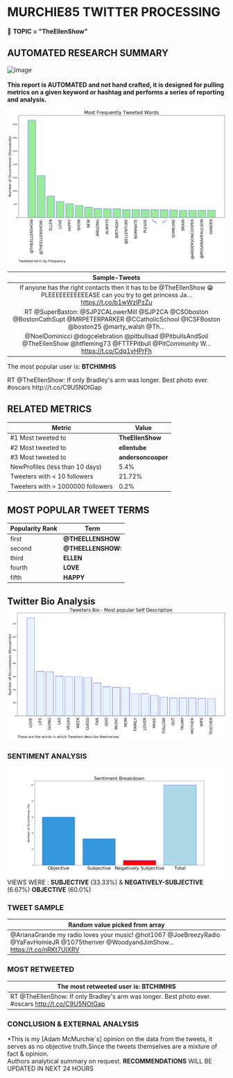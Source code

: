 # MURCHIE85 TWITTER PROCESSING 
&#x1F34E; **TOPIC = "TheEllenShow"**

## AUTOMATED RESEARCH SUMMARY

![image](https://marketingplatform.google.com/about/static/images/gmp/analytics-smb-benefit.jpg)
<br></br>
<b> This report is AUTOMATED and not hand crafted, it is designed for pulling metrics on a given keyword or hashtag and performs a series of reporting and analysis.</b>



![image](TWEETS.png)



|                **Sample-Tweets**        |
| :-------------: |
| If anyone has the right contacts then it has to be @TheEllenShow 😁 PLEEEEEEEEEEEASE can you try to get  princess Ja… https://t.co/b1wWzIPzZu |
| RT @SuperBaston: @SJP2CALowerMill @SJP2CA @CSOboston @BostonCathSupt @MRPETERPARKER @CCatholicSchool @ICSFBoston @boston25 @marty_walsh @Th… |
| @NoelDominicci @dogcelebration @pitbullsad @PitbullsAndSoil @TheEllenShow @htfleming73 @FTTFPitbull @PitCommunity W… https://t.co/Cdq1vHPrFh |

The most popular user is: **BTCHIMHIS**
<div class="alert alert-block alert-danger"> RT @TheEllenShow: If only Bradley's arm was longer. Best photo ever. #oscars http://t.co/C9U5NOtGap</div>

## RELATED METRICS<br>
| Metric | Value |
| ------------- | ------------- |
| #1 Most tweeted to  | **TheEllenShow** |
| #2 Most tweeted to  | **ellentube** |
| #3 Most tweeted to  | **andersoncooper** |
| NewProfiles (less than 10 days) | 5.4%  |
| Tweeters with < 10 followers  | 21.72%|
| Tweeters with > 1000000 followers  | 0.2%  |



## MOST POPULAR TWEET TERMS 


| Popularity Rank  | Term |
| ------------- | ------------- |
| first  | **@THEELLENSHOW**  |
| second  | **@THEELLENSHOW:**  |
| third  | **ELLEN** |
| fourth  | **LOVE**  |
| fifth  | **HAPPY**  |


## Twitter Bio Analysis![image](BIO.png)
### SENTIMENT ANALYSIS
![image](sentiment.png)
VIEWS WERE : **SUBJECTIVE**  (33.33%) & **NEGATIVELY-SUBJECTIVE** (6.67%) **OBJECTIVE** (60.0%)

### TWEET SAMPLE 
| Random value picked from array |
| ------------- |
|@ArianaGrande  my radio loves your music! @hot1067 @JoeBreezyRadio @YaFavHomieJR  @1075theriver @WoodyandJimShow… https://t.co/nRKt7UlXRV |

### MOST RETWEETED 

| The most retweeted user is: **BTCHIMHIS**  |
| ------------- |
| RT @TheEllenShow: If only Bradley's arm was longer. Best photo ever. #oscars http://t.co/C9U5NOtGap |

### CONCLUSION & EXTERNAL ANALYSIS

*This is my [Adam McMurchie`s] opinion on the data from the tweets, it serves as no objective truth.Since the tweets themselves are a mixture of fact & opinion.<br>
Authors analytical summary on request.
**RECOMMENDATIONS** WILL BE UPDATED IN NEXT  24 HOURS <br>